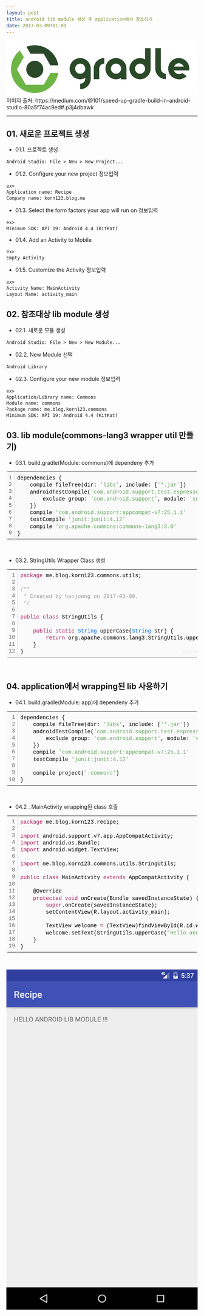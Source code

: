 ```yaml
---
layout: post
title: android lib module 생성 후 application에서 참조하기
date: 2017-03-09T01:00
---
```


<img class="fit image" src="/images/post/gradle.png">
이미지 출처: https://medium.com/@101/speed-up-gradle-build-in-android-studio-80a5f74ac9ed#.p3j4dbawk

---
## 01. 새로운 프로젝트 생성

* 01.1. 프로젝트 생성

```
Android Studio: File > New > New Project...
```
* 01.2. Configure your new project 정보입력

```
ex>
Application name: Recipe
Company name: korn123.blog.me
```

* 01.3. Select the form factors your app will run on 정보입력

```
ex>
Minimum SDK: API 19: Android 4.4 (KitKat)
```

* 01.4. Add an Activity to Mobile

```
ex>
Empty Activity
```
* 01.5. Customize the Activity 정보입력

```
ex>
Activity Name: MainActivity
Layout Name: activity_main
```

## 02. 참조대상 lib module 생성
* 02.1. 새로운 모듈 생성

```
Android Studio: File > New > New Module...
```
* 02.2. New Module 선택

```
Android Library
```
* 02.3. Configure your new module 정보입력

```
ex>
Application/Library name: Commons
Module name: commons
Package name: me.blog.korn123.commons
Minimum SDK: API 19: Android 4.4 (KitKat)
```

## 03. lib module(commons-lang3 wrapper util 만들기) 
* 03.1. build.gradle(Module: commons)에 dependeny 추가
<p></p><div class="colorscripter-code" style="color:#010101; font-family:Consolas, 'Liberation Mono', Menlo, Courier, monospace !important; position:relative !important; overflow:auto"><table class="colorscripter-code-table __se_tbl_ext" style="margin:0; padding:0; border:none; background-color:#fafafa; border-radius:4px;" cellspacing="0" cellpadding="0"><tbody><tr><td style="padding:6px; border-right:2px solid #e5e5e5"><div style="margin: 0px; padding: 0px; word-break: normal; text-align: right; color: rgb(102, 102, 102); line-height: 130%;"><div style="line-height:130%">1</div><div style="line-height:130%">2</div><div style="line-height:130%">3</div><div style="line-height:130%">4</div><div style="line-height:130%">5</div><div style="line-height:130%">6</div><div style="line-height:130%">7</div><div style="line-height:130%">8</div><div style="line-height:130%">9</div></div></td><td style="padding:6px 0"><div style="margin: 0px; padding: 0px; line-height: 130%;"><div style="padding:0 6px; white-space:pre; line-height:130%">dependencies&nbsp;{</div><div style="padding:0 6px; white-space:pre; line-height:130%">&nbsp;&nbsp;&nbsp;&nbsp;compile&nbsp;fileTree(dir:&nbsp;<span style="color:#63a35c">'libs'</span>,&nbsp;include:&nbsp;[<span style="color:#63a35c">'*.jar'</span>])</div><div style="padding:0 6px; white-space:pre; line-height:130%">&nbsp;&nbsp;&nbsp;&nbsp;androidTestCompile(<span style="color:#63a35c">'com.android.support.test.espresso:espresso-core:2.2.2'</span>,&nbsp;{</div><div style="padding:0 6px; white-space:pre; line-height:130%">&nbsp;&nbsp;&nbsp;&nbsp;&nbsp;&nbsp;&nbsp;&nbsp;exclude&nbsp;group:&nbsp;<span style="color:#63a35c">'com.android.support'</span>,&nbsp;module:&nbsp;<span style="color:#63a35c">'support-annotations'</span></div><div style="padding:0 6px; white-space:pre; line-height:130%">&nbsp;&nbsp;&nbsp;&nbsp;})</div><div style="padding:0 6px; white-space:pre; line-height:130%">&nbsp;&nbsp;&nbsp;&nbsp;compile&nbsp;<span style="color:#63a35c">'com.android.support:appcompat-v7:25.1.1'</span></div><div style="padding:0 6px; white-space:pre; line-height:130%">&nbsp;&nbsp;&nbsp;&nbsp;testCompile&nbsp;<span style="color:#63a35c">'junit:junit:4.12'</span></div><div style="padding:0 6px; white-space:pre; line-height:130%">&nbsp;&nbsp;&nbsp;&nbsp;compile&nbsp;<span style="color:#63a35c">'org.apache.commons:commons-lang3:3.0'</span></div><div style="padding:0 6px; white-space:pre; line-height:130%">}</div></div><div style="text-align:right; margin-top:-13px; margin-right:5px; font-size:9px; font-style:italic"><a href="http://colorscripter.com/info#e" target="_blank" style="color:#e5e5e5; text-decoration:none">Colored by Color Scripter</a></div></td><td style="vertical-align:bottom; padding:0 2px 4px 0"><a href="http://colorscripter.com/info#e" target="_blank" style="text-decoration:none; color:white"><span style="font-size: 9px; word-break: normal; background-color: rgb(229, 229, 229); border-radius: 10px; padding: 1px;">cs</span></a></td></tr></tbody></table></div><p><br></p>

* 03.2. StringUtils Wrapper Class 생성
<p></p><div class="colorscripter-code" style="color:#010101; font-family:Consolas, 'Liberation Mono', Menlo, Courier, monospace !important; position:relative !important; overflow:auto"><table class="colorscripter-code-table __se_tbl_ext" style="margin:0; padding:0; border:none; background-color:#fafafa; border-radius:4px;" cellspacing="0" cellpadding="0"><tbody><tr><td style="padding:6px; border-right:2px solid #e5e5e5"><div style="margin: 0px; padding: 0px; word-break: normal; text-align: right; color: rgb(102, 102, 102); line-height: 130%;"><div style="line-height:130%">1</div><div style="line-height:130%">2</div><div style="line-height:130%">3</div><div style="line-height:130%">4</div><div style="line-height:130%">5</div><div style="line-height:130%">6</div><div style="line-height:130%">7</div><div style="line-height:130%">8</div><div style="line-height:130%">9</div><div style="line-height:130%">10</div><div style="line-height:130%">11</div><div style="line-height:130%">12</div></div></td><td style="padding:6px 0"><div style="margin: 0px; padding: 0px; line-height: 130%;"><div style="padding:0 6px; white-space:pre; line-height:130%"><span style="color:#a71d5d">package</span>&nbsp;me.blog.korn123.commons.utils;</div><div style="padding:0 6px; white-space:pre; line-height:130%">&nbsp;</div><div style="padding:0 6px; white-space:pre; line-height:130%"><span style="color:#999999">/**</span></div><div style="padding:0 6px; white-space:pre; line-height:130%"><span style="color:#999999">&nbsp;*&nbsp;Created&nbsp;by&nbsp;hanjoong&nbsp;on&nbsp;2017-03-09.</span></div><div style="padding:0 6px; white-space:pre; line-height:130%"><span style="color:#999999">&nbsp;*/</span></div><div style="padding:0 6px; white-space:pre; line-height:130%">&nbsp;</div><div style="padding:0 6px; white-space:pre; line-height:130%"><span style="color:#a71d5d">public</span>&nbsp;<span style="color:#a71d5d">class</span>&nbsp;StringUtils&nbsp;{</div><div style="padding:0 6px; white-space:pre; line-height:130%">&nbsp;</div><div style="padding:0 6px; white-space:pre; line-height:130%">&nbsp;&nbsp;&nbsp;&nbsp;<span style="color:#a71d5d">public</span>&nbsp;<span style="color:#a71d5d">static</span>&nbsp;<span style="color:#066de2">String</span>&nbsp;upperCase(<span style="color:#066de2">String</span>&nbsp;str)&nbsp;{</div><div style="padding:0 6px; white-space:pre; line-height:130%">&nbsp;&nbsp;&nbsp;&nbsp;&nbsp;&nbsp;&nbsp;&nbsp;<span style="color:#a71d5d">return</span>&nbsp;org.apache.commons.lang3.StringUtils.upperCase(str);</div><div style="padding:0 6px; white-space:pre; line-height:130%">&nbsp;&nbsp;&nbsp;&nbsp;}</div><div style="padding:0 6px; white-space:pre; line-height:130%">}</div></div><div style="text-align:right; margin-top:-13px; margin-right:5px; font-size:9px; font-style:italic"><a href="http://colorscripter.com/info#e" target="_blank" style="color:#e5e5e5; text-decoration:none">Colored by Color Scripter</a></div></td><td style="vertical-align:bottom; padding:0 2px 4px 0"><a href="http://colorscripter.com/info#e" target="_blank" style="text-decoration:none; color:white"><span style="font-size: 9px; word-break: normal; background-color: rgb(229, 229, 229); border-radius: 10px; padding: 1px;">cs</span></a></td></tr></tbody></table></div><p><br></p>

## 04. application에서 wrapping된 lib 사용하기
* 04.1. build.gradle(Module: app)에 dependeny 추가
<div class="colorscripter-code" style="color:#010101; font-family:Consolas, 'Liberation Mono', Menlo, Courier, monospace !important; position:relative !important; overflow:auto"><table class="colorscripter-code-table __se_tbl_ext" style="margin:0; padding:0; border:none; background-color:#fafafa; border-radius:4px;" cellspacing="0" cellpadding="0"><tbody><tr><td style="padding:6px; border-right:2px solid #e5e5e5"><div style="margin: 0px; padding: 0px; word-break: normal; text-align: right; color: rgb(102, 102, 102); line-height: 130%;"><div style="line-height:130%">1</div><div style="line-height:130%">2</div><div style="line-height:130%">3</div><div style="line-height:130%">4</div><div style="line-height:130%">5</div><div style="line-height:130%">6</div><div style="line-height:130%">7</div><div style="line-height:130%">8</div><div style="line-height:130%">9</div><div style="line-height:130%">10</div></div></td><td style="padding:6px 0"><div style="margin: 0px; padding: 0px; line-height: 130%;"><div style="padding:0 6px; white-space:pre; line-height:130%">dependencies&nbsp;{</div><div style="padding:0 6px; white-space:pre; line-height:130%">&nbsp;&nbsp;&nbsp;&nbsp;compile&nbsp;fileTree(dir:&nbsp;<span style="color:#63a35c">'libs'</span>,&nbsp;include:&nbsp;[<span style="color:#63a35c">'*.jar'</span>])</div><div style="padding:0 6px; white-space:pre; line-height:130%">&nbsp;&nbsp;&nbsp;&nbsp;androidTestCompile(<span style="color:#63a35c">'com.android.support.test.espresso:espresso-core:2.2.2'</span>,&nbsp;{</div><div style="padding:0 6px; white-space:pre; line-height:130%">&nbsp;&nbsp;&nbsp;&nbsp;&nbsp;&nbsp;&nbsp;&nbsp;exclude&nbsp;group:&nbsp;<span style="color:#63a35c">'com.android.support'</span>,&nbsp;module:&nbsp;<span style="color:#63a35c">'support-annotations'</span></div><div style="padding:0 6px; white-space:pre; line-height:130%">&nbsp;&nbsp;&nbsp;&nbsp;})</div><div style="padding:0 6px; white-space:pre; line-height:130%">&nbsp;&nbsp;&nbsp;&nbsp;compile&nbsp;<span style="color:#63a35c">'com.android.support:appcompat-v7:25.1.1'</span></div><div style="padding:0 6px; white-space:pre; line-height:130%">&nbsp;&nbsp;&nbsp;&nbsp;testCompile&nbsp;<span style="color:#63a35c">'junit:junit:4.12'</span></div><div style="padding:0 6px; white-space:pre; line-height:130%">&nbsp;</div><div style="padding:0 6px; white-space:pre; line-height:130%">&nbsp;&nbsp;&nbsp;&nbsp;compile&nbsp;project(<span style="color:#63a35c">':commons'</span>)</div><div style="padding:0 6px; white-space:pre; line-height:130%">}</div></div><div style="text-align:right; margin-top:-13px; margin-right:5px; font-size:9px; font-style:italic"><a href="http://colorscripter.com/info#e" target="_blank" style="color:#e5e5e5; text-decoration:none">Colored by Color Scripter</a></div></td><td style="vertical-align:bottom; padding:0 2px 4px 0"><a href="http://colorscripter.com/info#e" target="_blank" style="text-decoration:none; color:white"><span style="font-size: 9px; word-break: normal; background-color: rgb(229, 229, 229); border-radius: 10px; padding: 1px;">cs</span></a></td></tr></tbody></table></div><p><br></p>

* 04.2 . MainActivity wrapping된 class 호출
<p></p><div class="colorscripter-code" style="color:#010101; font-family:Consolas, 'Liberation Mono', Menlo, Courier, monospace !important; position:relative !important; overflow:auto"><table class="colorscripter-code-table __se_tbl_ext" style="margin:0; padding:0; border:none; background-color:#fafafa; border-radius:4px;" cellspacing="0" cellpadding="0"><tbody><tr><td style="padding:6px; border-right:2px solid #e5e5e5"><div style="margin: 0px; padding: 0px; word-break: normal; text-align: right; color: rgb(102, 102, 102); line-height: 130%;"><div style="line-height:130%">1</div><div style="line-height:130%">2</div><div style="line-height:130%">3</div><div style="line-height:130%">4</div><div style="line-height:130%">5</div><div style="line-height:130%">6</div><div style="line-height:130%">7</div><div style="line-height:130%">8</div><div style="line-height:130%">9</div><div style="line-height:130%">10</div><div style="line-height:130%">11</div><div style="line-height:130%">12</div><div style="line-height:130%">13</div><div style="line-height:130%">14</div><div style="line-height:130%">15</div><div style="line-height:130%">16</div><div style="line-height:130%">17</div><div style="line-height:130%">18</div><div style="line-height:130%">19</div></div></td><td style="padding:6px 0"><div style="margin: 0px; padding: 0px; line-height: 130%;"><div style="padding:0 6px; white-space:pre; line-height:130%"><span style="color:#a71d5d">package</span>&nbsp;me.blog.korn123.recipe;</div><div style="padding:0 6px; white-space:pre; line-height:130%">&nbsp;</div><div style="padding:0 6px; white-space:pre; line-height:130%"><span style="color:#a71d5d">import</span>&nbsp;android.support.v7.app.AppCompatActivity;</div><div style="padding:0 6px; white-space:pre; line-height:130%"><span style="color:#a71d5d">import</span>&nbsp;android.os.Bundle;</div><div style="padding:0 6px; white-space:pre; line-height:130%"><span style="color:#a71d5d">import</span>&nbsp;android.widget.TextView;</div><div style="padding:0 6px; white-space:pre; line-height:130%">&nbsp;</div><div style="padding:0 6px; white-space:pre; line-height:130%"><span style="color:#a71d5d">import</span>&nbsp;me.blog.korn123.commons.utils.StringUtils;</div><div style="padding:0 6px; white-space:pre; line-height:130%">&nbsp;</div><div style="padding:0 6px; white-space:pre; line-height:130%"><span style="color:#a71d5d">public</span>&nbsp;<span style="color:#a71d5d">class</span>&nbsp;MainActivity&nbsp;<span style="color:#a71d5d">extends</span>&nbsp;AppCompatActivity&nbsp;{</div><div style="padding:0 6px; white-space:pre; line-height:130%">&nbsp;</div><div style="padding:0 6px; white-space:pre; line-height:130%">&nbsp;&nbsp;&nbsp;&nbsp;@Override</div><div style="padding:0 6px; white-space:pre; line-height:130%">&nbsp;&nbsp;&nbsp;&nbsp;<span style="color:#a71d5d">protected</span>&nbsp;<span style="color:#a71d5d">void</span>&nbsp;onCreate(Bundle&nbsp;savedInstanceState)&nbsp;{</div><div style="padding:0 6px; white-space:pre; line-height:130%">&nbsp;&nbsp;&nbsp;&nbsp;&nbsp;&nbsp;&nbsp;&nbsp;<span style="color:#a71d5d">super</span>.onCreate(savedInstanceState);</div><div style="padding:0 6px; white-space:pre; line-height:130%">&nbsp;&nbsp;&nbsp;&nbsp;&nbsp;&nbsp;&nbsp;&nbsp;setContentView(R.layout.activity_main);</div><div style="padding:0 6px; white-space:pre; line-height:130%">&nbsp;</div><div style="padding:0 6px; white-space:pre; line-height:130%">&nbsp;&nbsp;&nbsp;&nbsp;&nbsp;&nbsp;&nbsp;&nbsp;TextView&nbsp;welcome&nbsp;<span style="color:#0086b3"></span><span style="color:#a71d5d">=</span>&nbsp;(TextView)findViewById(R.id.welcome);</div><div style="padding:0 6px; white-space:pre; line-height:130%">&nbsp;&nbsp;&nbsp;&nbsp;&nbsp;&nbsp;&nbsp;&nbsp;welcome.setText(StringUtils.upperCase(<span style="color:#63a35c">"Hello&nbsp;android&nbsp;lib&nbsp;module&nbsp;!!!"</span>));</div><div style="padding:0 6px; white-space:pre; line-height:130%">&nbsp;&nbsp;&nbsp;&nbsp;}</div><div style="padding:0 6px; white-space:pre; line-height:130%">}</div></div><div style="text-align:right; margin-top:-13px; margin-right:5px; font-size:9px; font-style:italic"><a href="http://colorscripter.com/info#e" target="_blank" style="color:#e5e5e5; text-decoration:none">Colored by Color Scripter</a></div></td><td style="vertical-align:bottom; padding:0 2px 4px 0"><a href="http://colorscripter.com/info#e" target="_blank" style="text-decoration:none; color:white"><span style="font-size: 9px; word-break: normal; background-color: rgb(229, 229, 229); border-radius: 10px; padding: 1px;">cs</span></a></td></tr></tbody></table></div><p><br></p>

<img class="fit image" src="/images/post/gradle_android01.png">
